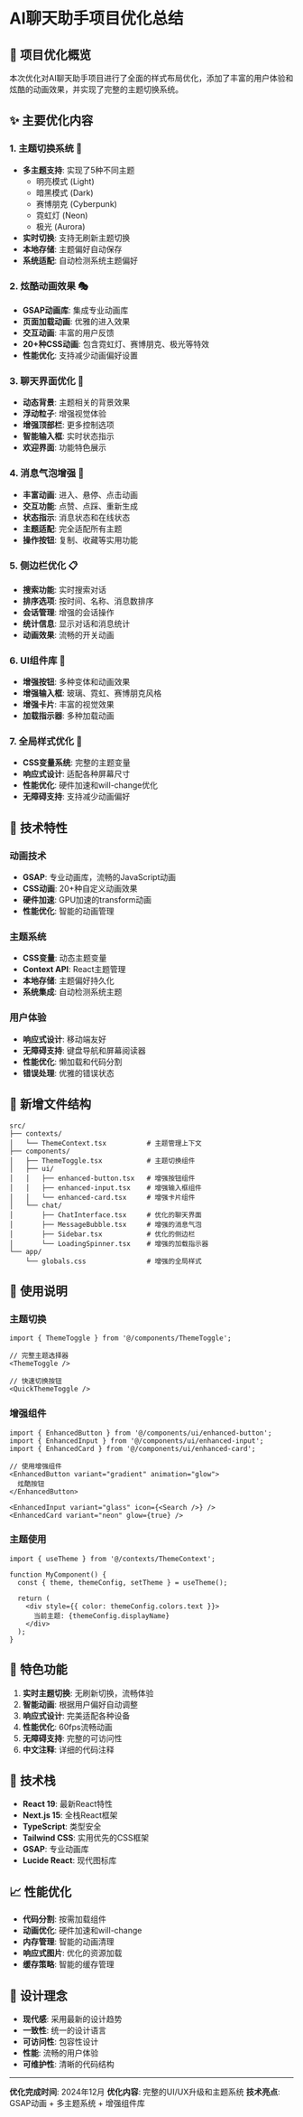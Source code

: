 # AI聊天助手项目优化总结

## 🎨 项目优化概览

本次优化对AI聊天助手项目进行了全面的样式布局优化，添加了丰富的用户体验和炫酷的动画效果，并实现了完整的主题切换系统。

## ✨ 主要优化内容

### 1. 主题切换系统 🌈
- **多主题支持**: 实现了5种不同主题
  - 明亮模式 (Light)
  - 暗黑模式 (Dark) 
  - 赛博朋克 (Cyberpunk)
  - 霓虹灯 (Neon)
  - 极光 (Aurora)
- **实时切换**: 支持无刷新主题切换
- **本地存储**: 主题偏好自动保存
- **系统适配**: 自动检测系统主题偏好

### 2. 炫酷动画效果 🎭
- **GSAP动画库**: 集成专业动画库
- **页面加载动画**: 优雅的进入效果
- **交互动画**: 丰富的用户反馈
- **20+种CSS动画**: 包含霓虹灯、赛博朋克、极光等特效
- **性能优化**: 支持减少动画偏好设置

### 3. 聊天界面优化 💬
- **动态背景**: 主题相关的背景效果
- **浮动粒子**: 增强视觉体验
- **增强顶部栏**: 更多控制选项
- **智能输入框**: 实时状态指示
- **欢迎界面**: 功能特色展示

### 4. 消息气泡增强 💭
- **丰富动画**: 进入、悬停、点击动画
- **交互功能**: 点赞、点踩、重新生成
- **状态指示**: 消息状态和在线状态
- **主题适配**: 完全适配所有主题
- **操作按钮**: 复制、收藏等实用功能

### 5. 侧边栏优化 📋
- **搜索功能**: 实时搜索对话
- **排序选项**: 按时间、名称、消息数排序
- **会话管理**: 增强的会话操作
- **统计信息**: 显示对话和消息统计
- **动画效果**: 流畅的开关动画

### 6. UI组件库 🧩
- **增强按钮**: 多种变体和动画效果
- **增强输入框**: 玻璃、霓虹、赛博朋克风格
- **增强卡片**: 丰富的视觉效果
- **加载指示器**: 多种加载动画

### 7. 全局样式优化 🎨
- **CSS变量系统**: 完整的主题变量
- **响应式设计**: 适配各种屏幕尺寸
- **性能优化**: 硬件加速和will-change优化
- **无障碍支持**: 支持减少动画偏好

## 🚀 技术特性

### 动画技术
- **GSAP**: 专业动画库，流畅的JavaScript动画
- **CSS动画**: 20+种自定义动画效果
- **硬件加速**: GPU加速的transform动画
- **性能优化**: 智能的动画管理

### 主题系统
- **CSS变量**: 动态主题变量
- **Context API**: React主题管理
- **本地存储**: 主题偏好持久化
- **系统集成**: 自动检测系统主题

### 用户体验
- **响应式设计**: 移动端友好
- **无障碍支持**: 键盘导航和屏幕阅读器
- **性能优化**: 懒加载和代码分割
- **错误处理**: 优雅的错误状态

## 📁 新增文件结构

```
src/
├── contexts/
│   └── ThemeContext.tsx          # 主题管理上下文
├── components/
│   ├── ThemeToggle.tsx           # 主题切换组件
│   ├── ui/
│   │   ├── enhanced-button.tsx   # 增强按钮组件
│   │   ├── enhanced-input.tsx    # 增强输入框组件
│   │   └── enhanced-card.tsx     # 增强卡片组件
│   └── chat/
│       ├── ChatInterface.tsx     # 优化的聊天界面
│       ├── MessageBubble.tsx     # 增强的消息气泡
│       ├── Sidebar.tsx           # 优化的侧边栏
│       └── LoadingSpinner.tsx    # 增强的加载指示器
└── app/
    └── globals.css               # 增强的全局样式
```

## 🎯 使用说明

### 主题切换
```tsx
import { ThemeToggle } from '@/components/ThemeToggle';

// 完整主题选择器
<ThemeToggle />

// 快速切换按钮
<QuickThemeToggle />
```

### 增强组件
```tsx
import { EnhancedButton } from '@/components/ui/enhanced-button';
import { EnhancedInput } from '@/components/ui/enhanced-input';
import { EnhancedCard } from '@/components/ui/enhanced-card';

// 使用增强组件
<EnhancedButton variant="gradient" animation="glow">
  炫酷按钮
</EnhancedButton>

<EnhancedInput variant="glass" icon={<Search />} />
<EnhancedCard variant="neon" glow={true} />
```

### 主题使用
```tsx
import { useTheme } from '@/contexts/ThemeContext';

function MyComponent() {
  const { theme, themeConfig, setTheme } = useTheme();
  
  return (
    <div style={{ color: themeConfig.colors.text }}>
      当前主题: {themeConfig.displayName}
    </div>
  );
}
```

## 🌟 特色功能

1. **实时主题切换**: 无刷新切换，流畅体验
2. **智能动画**: 根据用户偏好自动调整
3. **响应式设计**: 完美适配各种设备
4. **性能优化**: 60fps流畅动画
5. **无障碍支持**: 完整的可访问性
6. **中文注释**: 详细的代码注释

## 🔧 技术栈

- **React 19**: 最新React特性
- **Next.js 15**: 全栈React框架
- **TypeScript**: 类型安全
- **Tailwind CSS**: 实用优先的CSS框架
- **GSAP**: 专业动画库
- **Lucide React**: 现代图标库

## 📈 性能优化

- **代码分割**: 按需加载组件
- **动画优化**: 硬件加速和will-change
- **内存管理**: 智能的动画清理
- **响应式图片**: 优化的资源加载
- **缓存策略**: 智能的缓存管理

## 🎨 设计理念

- **现代感**: 采用最新的设计趋势
- **一致性**: 统一的设计语言
- **可访问性**: 包容性设计
- **性能**: 流畅的用户体验
- **可维护性**: 清晰的代码结构

---

**优化完成时间**: 2024年12月
**优化内容**: 完整的UI/UX升级和主题系统
**技术亮点**: GSAP动画 + 多主题系统 + 增强组件库

